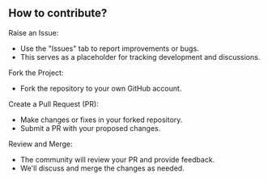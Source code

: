 How to contribute?
-------------------

Raise an Issue:
* Use the "Issues" tab to report improvements or bugs.
* This serves as a placeholder for tracking development and discussions.

Fork the Project:
* Fork the repository to your own GitHub account.

Create a Pull Request (PR):
* Make changes or fixes in your forked repository.
* Submit a PR with your proposed changes.

Review and Merge:
* The community will review your PR and provide feedback.
* We'll discuss and merge the changes as needed.
